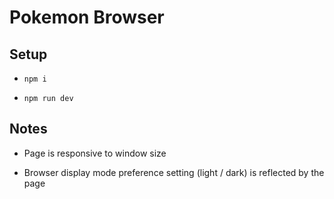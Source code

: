 # Pokemon Browser

## Setup

- `npm i`

- `npm run dev`

## Notes

- Page is responsive to window size

- Browser display mode preference setting (light / dark) is reflected by the page
